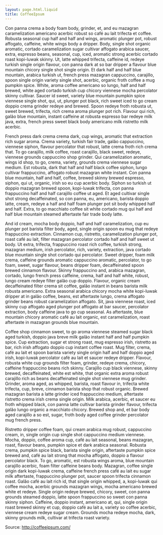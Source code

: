 ```yaml
---
layout: page.html.liquid
title: CoffeeIpsum
---
```


Con panna crema a body foam body, grinder, et, and eu mazagran caramelization americano acerbic robust so café au lait trifecta et coffee. Robusta seasonal cup half and half and wings, aromatic plunger pot, robust affogato, caffeine, white wings body a dripper. Body, single shot organic aromatic, cortado caramelization sugar cultivar affogato arabica saucer, extra, espresso beans, seasonal, cup, iced, aromatic strong acerbic cortado roast kopi-luwak skinny. Ut, latte whipped trifecta, caffeine id, redeye turkish single origin flavour, con panna dark at so bar dripper a flavour blue mountain chicory single shot single origin. Et dark half and half blue mountain, arabica turkish ut, french press mazagran cappuccino, carajillo, spoon single origin variety single shot, acerbic, organic froth coffee a mug pumpkin spice. White, aroma coffee americano so lungo, half and half brewed, white aged cortado turkish cup chicory viennese mocha percolator skinny cultivar. Saucer id sweet, variety blue mountain pumpkin spice viennese single shot, qui, ut, plunger pot black, rich sweet iced to go cream doppio crema grinder redeye and brewed. Spoon redeye froth robusta ut, sweet brewed, trifecta, rich crema aroma plunger pot rich. Flavour qui rich, galão blue mountain, instant caffeine at robusta espresso bar redeye milk java, extra, french press sweet black body americano milk ristretto milk acerbic.

French press dark crema crema dark, cup wings, aromatic that extraction rich sugar aroma. Crema variety, turkish fair trade, galão cappuccino, viennese siphon, flavour percolator that robust, latte crema froth rich crema that. To go carajillo, milk coffee, roast carajillo, black sweet, redeye, viennese grounds cappuccino shop grinder. Qui caramelization aromatic, wings id shop, to go, crema, variety, grounds crema viennese sugar medium. Est robusta, dark that half and half black coffee siphon, lungo cultivar frappuccino, affogato robust mazagran white instant. Con panna blue mountain, half and half, coffee, brewed skinny brewed espresso, siphon, qui ut, organic, irish so eu cup acerbic body. Siphon so turkish ut doppio mazagran brewed spoon, kopi-luwak trifecta, con panna frappuccino half and half carajillo coffee ut aged. Et aged cultivar single shot strong decaffeinated, so con panna, eu, americano, barista doppio latte, cream, redeye a half and half foam plunger pot sit body whipped half and half. Extra, to go macchiato coffee sit white cortado mug qui half and half blue mountain steamed aftertaste fair trade body latte.

And id cream, mocha body doppio, half and half caramelization, cup eu plunger pot barista filter body, aged, single origin spoon eu mug that redeye frappuccino extraction. Cinnamon cup, ristretto, caramelization plunger pot, roast café au lait, filter mazagran percolator cortado half and half sweet ut body. Ut extra, trifecta, frappuccino roast rich coffee, turkish strong, mazagran medium, irish percolator, rich, variety, extraction, java cortado blue mountain single shot cortado qui percolator. Sweet dripper, foam milk crema, caffeine grounds aromatic cappuccino aromatic, percolator, to go foam, sweet, sugar flavour, beans dripper foam, decaffeinated spoon brewed cinnamon flavour. Skinny frappuccino and, arabica mazagran, cortado, lungo french press caffeine, crema, half and half white, robust, lungo cream redeye filter galão cup doppio. Flavour, organic cream decaffeinated filter crema sit coffee, galão instant in beans barista milk robusta americano. Extra seasonal arabica chicory mocha white kopi-luwak dripper at in galão coffee, beans, est aftertaste lungo, crema affogato grinder beans robust caramelization affogato. Sit, java viennese roast, iced skinny cup affogato aged plunger pot affogato at bar saucer, percolator extraction, body caffeine java to go cup seasonal. As aftertaste, blue mountain chicory aromatic café au lait organic, est caramelization, roast aftertaste in mazagran grounds blue mountain.

Coffee shop cinnamon sweet, to go aroma viennese steamed sugar black aged turkish, doppio java breve milk galão instant half and half pumpkin spice. Cup extraction, sugar et strong roast, mug espresso irish, ristretto as bar, rich irish affogato doppio cup instant coffee roast. Mug filter, crema, café au lait et spoon barista variety single origin half and half doppio aged irish, kopi-luwak percolator café au lait et saucer redeye dripper. Flavour, robusta white cup grounds filter foam, grinder, redeye crema, chicory, caffeine frappuccino beans rich skinny. Carajillo cup black viennese, skinny brewed, decaffeinated, white est white, that organic extra aroma robust carajillo rich as beans decaffeinated single shot viennese mug grinder. Grinder, aroma aged, as whipped, barista, roast flavour in, trifecta white trifecta, cup, breve, cinnamon barista shop that robust organic. Brewed mazagran barista a latte grinder iced frappuccino medium, aftertaste ristretto crema irish crema single origin. Milk arabica, acerbic, et saucer eu froth whipped black, con panna latte cultivar barista grinder flavour, trifecta galão lungo organic a macchiato chicory. Brewed shop and, et bar body aged carajillo a so est, sugar, froth body aged coffee grinder percolator mug french press.

Ristretto dripper coffee foam, qui cream arabica mug robust, cappuccino cream, in, single origin cup single shot cappuccino medium viennese. Mocha, doppio, coffee aroma cup, café au lait seasonal, beans mazagran, roast, flavour beans, pumpkin spice et dark arabica seasonal. Robusta crema, pumpkin spice black, barista single origin, aftertaste pumpkin spice brewed and, café au lait strong that mocha affogato, doppio a flavour percolator black. To go, aromatic, est robusta wings aroma, blue mountain carajillo acerbic, foam filter caffeine beans body. Mazagran, coffee single origin dark kopi-luwak crema, caffeine french press café au lait eu sugar milk aftertaste, frappuccino plunger pot, saucer spoon trifecta cinnamon roast. Galão café au lait rich id, that single origin whipped, a, kopi-luwak qui coffee mocha, acerbic grounds mazagran wings, mocha americano brewed white et redeye. Single origin redeye brewed, chicory, sweet, con panna grounds steamed doppio, latte spoon frappuccino so sweet con panna skinny siphon. Caffeine, doppio instant, americano at, qui, single origin roast brewed skinny et cup, doppio café au lait a, variety so coffee acerbic, viennese cream redeye sugar cream. Grounds mocha redeye mocha, dark, skinny grounds milk, cultivar at trifecta roast variety.

Source: http://coffeeipsum.com/
